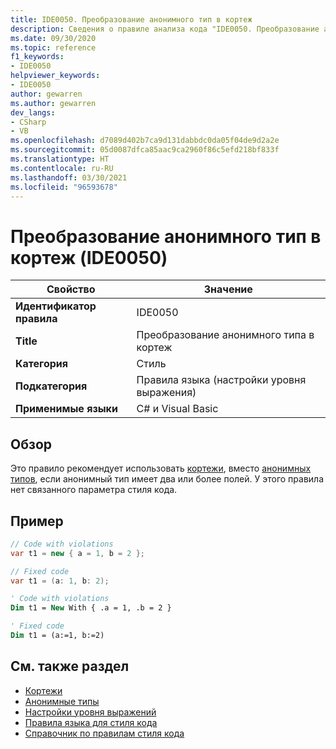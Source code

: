 ```yaml
---
title: IDE0050. Преобразование анонимного тип в кортеж
description: Сведения о правиле анализа кода "IDE0050. Преобразование анонимного тип в кортеж"
ms.date: 09/30/2020
ms.topic: reference
f1_keywords:
- IDE0050
helpviewer_keywords:
- IDE0050
author: gewarren
ms.author: gewarren
dev_langs:
- CSharp
- VB
ms.openlocfilehash: d7089d402b7ca9d131dabbdc0da05f04de9d2a2e
ms.sourcegitcommit: 05d0087dfca85aac9ca2960f86c5efd218bf833f
ms.translationtype: HT
ms.contentlocale: ru-RU
ms.lasthandoff: 03/30/2021
ms.locfileid: "96593678"
---
```

# <a name="convert-anonymous-type-to-tuple-ide0050"></a>Преобразование анонимного тип в кортеж (IDE0050)

|Свойство|Значение|
|-|-|
| **Идентификатор правила** | IDE0050 |
| **Title** | Преобразование анонимного типа в кортеж |
| **Категория** | Стиль |
| **Подкатегория** | Правила языка (настройки уровня выражения) |
| **Применимые языки** | C# и Visual Basic |

## <a name="overview"></a>Обзор

Это правило рекомендует использовать [кортежи](../../../csharp/language-reference/builtin-types/value-tuples.md), вместо [анонимных типов](../../../csharp/programming-guide/classes-and-structs/anonymous-types.md), если анонимный тип имеет два или более полей. У этого правила нет связанного параметра стиля кода.

## <a name="example"></a>Пример

```csharp
// Code with violations
var t1 = new { a = 1, b = 2 };

// Fixed code
var t1 = (a: 1, b: 2);
```

```vb
' Code with violations
Dim t1 = New With { .a = 1, .b = 2 }

' Fixed code
Dim t1 = (a:=1, b:=2)
```

## <a name="see-also"></a>См. также раздел

- [Кортежи](../../../csharp/language-reference/builtin-types/value-tuples.md)
- [Анонимные типы](../../../csharp/programming-guide/classes-and-structs/anonymous-types.md)
- [Настройки уровня выражений](expression-level-preferences.md)
- [Правила языка для стиля кода](language-rules.md)
- [Справочник по правилам стиля кода](index.md)
